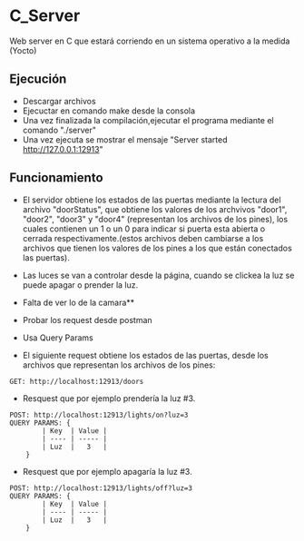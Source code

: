 # C_Server
Web server en C que estará corriendo en un sistema operativo a la medida (Yocto)

## Ejecución
* Descargar archivos
* Ejecuctar en comando make desde la consola
* Una vez finalizada la compilación,ejecutar el programa mediante el comando "./server"
* Una vez ejecuta se mostrar el mensaje "Server started http://127.0.0.1:12913"


## Funcionamiento
* El servidor obtiene los estados de las puertas mediante la lectura del archivo "doorStatus", que obtiene los valores de los archvivos  "door1", "door2", "door3" y "door4" (representan los archivos de los pines), los cuales 
contienen un 1 o un 0 para indicar si puerta esta abierta o cerrada respectivamente.(estos archivos deben cambiarse a los archivos 
que tienen los valores de los pines a los que están conectados las puertas).

* Las luces se van a controlar desde la página, cuando se clickea la luz se puede apagar o prender la luz.

* Falta de ver lo de la camara**

* Probar los request desde postman 

* Usa Query Params

* El siguiente request obtiene los estados de las puertas, desde los archivos que representan los archivos de los pines:

```
GET: http://localhost:12913/doors
```

* Resquest que por ejemplo prendería la luz #3.
```
POST: http://localhost:12913/lights/on?luz=3
QUERY PARAMS: {
		| Key  | Value |
		| ---- | ----- |
		| Luz  |   3   |
	}
```

* Resquest que por ejemplo apagaría la luz #3.
```
POST: http://localhost:12913/lights/off?luz=3
QUERY PARAMS: {
		| Key  | Value |
		| ---- | ----- |
		| Luz  |   3   |
	}
```



